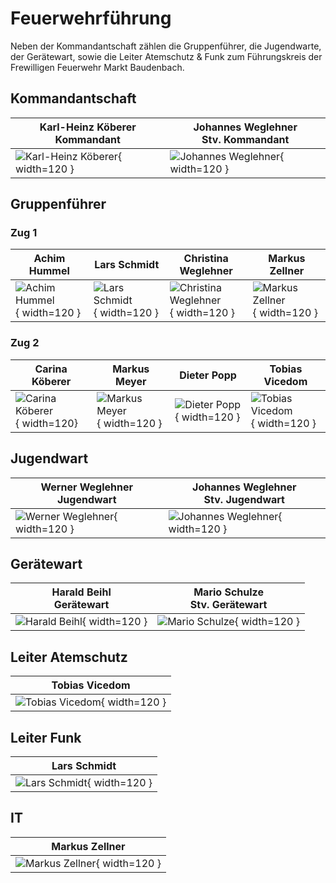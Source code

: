 # Feuerwehrführung

Neben der Kommandantschaft zählen die Gruppenführer, die Jugendwarte, der Gerätewart, sowie die Leiter Atemschutz & Funk zum Führungskreis der Frewilligen Feuerwehr Markt Baudenbach.

## Kommandantschaft
| Karl-Heinz Köberer<br/>Kommandant                       | Johannes Weglehner<br/>Stv. Kommandant                    |
|---------------------------------------------------------|-----------------------------------------------------------|
| ![Karl-Heinz Köberer](bilder/koeberer.jpg){ width=120 } | ![Johannes Weglehner](bilder/weglehnerj.jpg){ width=120 } |

## Gruppenführer

### Zug 1
| Achim Hummel                                    | Lars Schmidt                                     | Christina Weglehner                                   | Markus Zellner                                     |
|-------------------------------------------------|--------------------------------------------------|-------------------------------------------------------|----------------------------------------------------|
| ![Achim Hummel](bilder/hummel.jpg){ width=120 } | ![Lars Schmidt](bilder/schmidt.jpg){ width=120 } | ![Christina Weglehner](bilder/dummy.jpg){ width=120 } | ![Markus Zellner](bilder/zellner.jpg){ width=120 } |

### Zug 2
| Carina Köberer                                  | Markus Meyer                                   | Dieter Popp                                  | Tobias Vicedom                                     |
|-------------------------------------------------|------------------------------------------------|----------------------------------------------|----------------------------------------------------|
| ![Carina Köberer](bilder/dummy.jpg){ width=120} | ![Markus Meyer](bilder/meyer.jpg){ width=120 } | ![Dieter Popp](bilder/popp.jpg){ width=120 } | ![Tobias Vicedom](bilder/vicedom.jpg){ width=120 } |

## Jugendwart
| Werner Weglehner<br/>Jugendwart                         | Johannes Weglehner<br/>Stv. Jugendwart                    |
|---------------------------------------------------------|-----------------------------------------------------------|
| ![Werner Weglehner](bilder/weglehnerw.jpg){ width=120 } | ![Johannes Weglehner](bilder/weglehnerj.jpg){ width=120 } |

## Gerätewart
| Harald Beihl<br>Gerätewart                     | Mario Schulze<br/>Stv. Gerätewart                 |
|------------------------------------------------|---------------------------------------------------|
| ![Harald Beihl](bilder/beihl.jpg){ width=120 } | ![Mario Schulze](bilder/schulze.jpg){ width=120 } |

## Leiter Atemschutz
| Tobias Vicedom                                     |
|----------------------------------------------------|
| ![Tobias Vicedom](bilder/vicedom.jpg){ width=120 } |

## Leiter Funk
| Lars Schmidt                                     |
|--------------------------------------------------|
| ![Lars Schmidt](bilder/schmidt.jpg){ width=120 } |

## IT
| Markus Zellner                                     |
|----------------------------------------------------|
| ![Markus Zellner](bilder/zellner.jpg){ width=120 } |